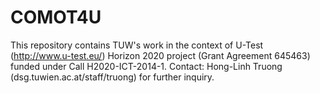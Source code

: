 # COMOT4U
This repository contains TUW's work in the context of U-Test (http://www.u-test.eu/) Horizon 2020 project (Grant Agreement 645463) funded under Call H2020-ICT-2014-1.
Contact: Hong-Linh Truong (dsg.tuwien.ac.at/staff/truong) for further inquiry.
